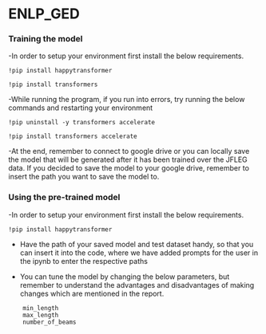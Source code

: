 # ENLP_GED


<!-- talk about how the model is saved and where it is saved and how you pick up the saved model for testing purpose -->

<!-- please remeber to restart runtime, or uninstall and re-install transformers (sometimes there are issues while running this program) -->


### Training the model

-In order to setup your environment first install the below requirements.

```shell
!pip install happytransformer

!pip install transformers
```


-While running the program, if you run into errors, try running the below commands and restarting your environment

```shell
!pip uninstall -y transformers accelerate

!pip install transformers accelerate
```

-At the end, remember to connect to google drive or you can locally save the model that will be generated after it has been trained over the JFLEG data. If you decided to save the model to your google drive, remember to insert the path you want to save the model to.


### Using the pre-trained model 

-In order to setup your environment first install the below requirements.

```shell
!pip install happytransformer
```

- Have the path of your saved model and test dataset handy, so that you can insert it into the code, where we have added prompts for the user in the ipynb to enter the respective paths

- You can tune the model by changing the below parameters, but remember to understand the advantages and disadvantages of making changes which are mentioned in the report.
```shell
    min_length
    max_length
    number_of_beams
```




